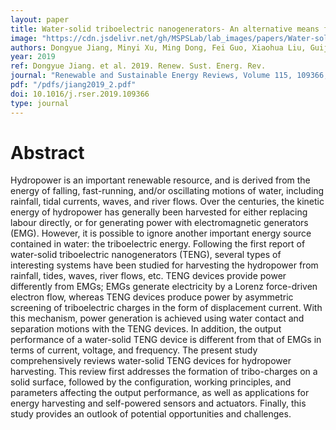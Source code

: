 ```yaml
---
layout: paper
title: Water-solid triboelectric nanogenerators- An alternative means for harvesting hydropower
image: "https://cdn.jsdelivr.net/gh/MSPSLab/lab_images/papers/Water-solid-triboelectric.png"
authors: Dongyue Jiang, Minyi Xu, Ming Dong, Fei Guo, Xiaohua Liu, Guijun Chen, Zhong Lin Wang
year: 2019
ref: Dongyue Jiang. et al. 2019. Renew. Sust. Energ. Rev.
journal: "Renewable and Sustainable Energy Reviews, Volume 115, 109366, ISSN 1364-0321"
pdf: "/pdfs/jiang2019_2.pdf"
doi: 10.1016/j.rser.2019.109366
type: journal
---
```


# Abstract

Hydropower is an important renewable resource, and is derived from the energy of falling, fast-running, and/or oscillating motions of water, including rainfall, tidal currents, waves, and river flows. Over the centuries, the kinetic energy of hydropower has generally been harvested for either replacing labour directly, or for generating power with electromagnetic generators (EMG). However, it is possible to ignore another important energy source contained in water: the triboelectric energy. Following the first report of water-solid triboelectric nanogenerators (TENG), several types of interesting systems have been studied for harvesting the hydropower from rainfall, tides, waves, river flows, etc. TENG devices provide power differently from EMGs; EMGs generate electricity by a Lorenz force-driven electron flow, whereas TENG devices produce power by asymmetric screening of triboelectric charges in the form of displacement current. With this mechanism, power generation is achieved using water contact and separation motions with the TENG devices. In addition, the output performance of a water-solid TENG device is different from that of EMGs in terms of current, voltage, and frequency. The present study comprehensively reviews water-solid TENG devices for hydropower harvesting. This review first addresses the formation of tribo-charges on a solid surface, followed by the configuration, working principles, and parameters affecting the output performance, as well as applications for energy harvesting and self-powered sensors and actuators. Finally, this study provides an outlook of potential opportunities and challenges.
